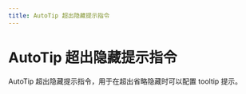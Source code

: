 ```yaml
---
title: AutoTip 超出隐藏提示指令
---
```


# AutoTip 超出隐藏提示指令

<div>AutoTip 超出隐藏提示指令，用于在超出省略隐藏时可以配置 tooltip 提示。</div>
